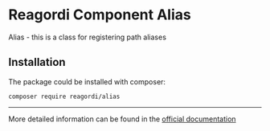 # Reagordi Component Alias

Alias - this is a class for registering path aliases
## Installation

The package could be installed with composer:

```
composer require reagordi/alias
```

---

More detailed information can be found in the [official documentation](https://dev.reagordi.com/component/alias)
